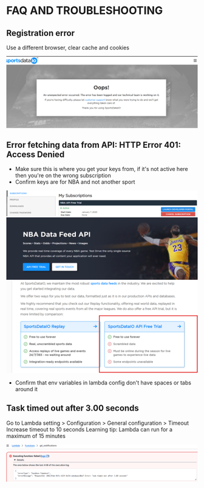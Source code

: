# FAQ AND TROUBLESHOOTING 


## Registration error
Use a different browser, clear cache and cookies

![alt text](image.png)

## Error fetching data from API: HTTP Error 401: Access Denied
- Make sure this is where you get your keys from, if it's not active here then you're on the wrong subscription
- Confirm keys are for NBA and not another sport

![alt text](image-1.png)
![alt text](image-4.png)
![alt text](image-3.png)

- Confirm that env variables in lambda config don't have spaces or tabs around it

## Task timed out after 3.00 seconds
Go to Lambda setting > Configuration > General configuration > Timeout <br>
Increase timeout to 10 seconds 
Learning tip: Lambda can run for a maximum of 15 minutes

![alt text](image-2.png)

